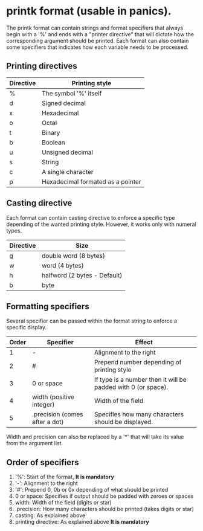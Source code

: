 # printk format (usable in panics).

The printk format can contain strings and format specifiers that always begin
with a '%' and ends with a "printer directive" that will dictate how the
corresponding argument should be printed. Each format can also contain some
specifiers that indicates how each variable needs to be processed.

## Printing directives

| Directive | Printing style                    |
| --------- | --------------------------------- |
| %         | The symbol '%' itself             |
| d         | Signed decimal                    |
| x         | Hexadecimal                       |
| o         | Octal                             |
| t         | Binary                            |
| b         | Boolean                           |
| u         | Unsigned decimal                  |
| s         | String                            |
| c         | A single character                |
| p         | Hexadecimal formated as a pointer |

## Casting directive

Each format can contain casting directive to enforce a specific type depending
of the wanted printing style. However, it works only with numeral types.

| Directive | Size                         |
| --------- | ---------------------------- |
| g         | double word (8 bytes)        |
| w         | word (4 bytes)               |
| h         | halfword (2 bytes - Default) |
| b         | byte                         |

## Formatting specifiers

Several specifier can be passed within the format string to enforce a specific display.

| Order | Specifier                      | Effect                                                        |
| ----- | ------------------------------ | ------------------------------------------------------------- |
| 1     | -                              | Alignment to the right                                        |
| 2     | #                              | Prepend number depending of printing style                    |
| 3     | 0 or space                     | If type is a number then it will be padded with 0 (or space). |
| 4     | width (positive integer)       | Width of the field                                            |
| 5     | .precision (comes after a dot) | Specifies how many characters should be displayed.            |

Width and precision can also be replaced by a '*' that will take its value from
the argument list.

## Order of specifiers

1) '%': Start of the format, **It is mandatory**
2) '-': Alignment to the right
3) '#': Prepend 0, 0b or 0x depending of what should be printed
4) 0 or space: Specifies if output should be padded with zeroes or spaces
5) width: Width of the field (digits or star)
6) .precision: How many characters should be printed (takes digits or star)
7) casting: As explained above
8) printing directive: As explained above **It is mandatory**
